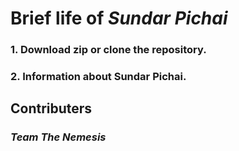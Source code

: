# Brief life of *Sundar Pichai*
### 1. Download zip or clone the repository.
### 2. Information about Sundar Pichai.

## **Contributers**
### *Team The Nemesis*